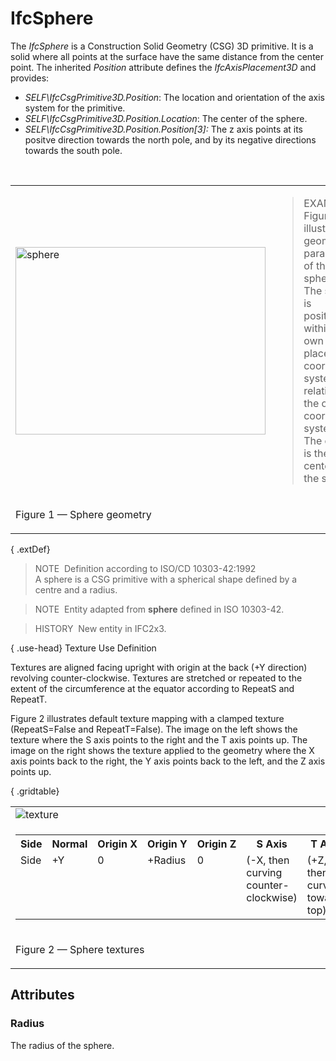 # IfcSphere

The _IfcSphere_ is a Construction Solid Geometry (CSG) 3D primitive. It is a solid where all points at the surface have the same distance from the center point. The inherited _Position_ attribute defines the _IfcAxisPlacement3D_ and provides:

* _SELF\IfcCsgPrimitive3D.Position_: The location and orientation of the axis system for the primitive.&nbsp;
* _SELF\IfcCsgPrimitive3D.Position.Location_: The center of the sphere.
* _SELF\IfcCsgPrimitive3D.Position.Position[3]:_ The z axis points at its positve direction towards the north pole, and by its negative directions towards the south pole.

&nbsp;

<table summary="illustration">
<tr>
<td><img src="../../../../../../figures/ifcsphere-layout1.png" border="0" height="300" width="400" alt="sphere"></td>
<td><blockquote class="example">EXAMPLE&nbsp; Figure 1 illustrates geometric parameters of the sphere. The sphere is positioned within its own placement
coordiante system relative to the object coordinate system. The origin is the center of the sphere.</blockquote>
</td></tr>
<tr>
<td>
<p class="figure">Figure 1 &mdash; Sphere geometry</p>
</td>
</tr>
</table>

{ .extDef}
> NOTE&nbsp; Definition according to ISO/CD 10303-42:1992  
> A sphere is a CSG primitive with a spherical shape defined by a centre and a radius.

> NOTE&nbsp; Entity adapted from **sphere** defined in ISO 10303-42.

> HISTORY&nbsp; New entity in IFC2x3.

{ .use-head}
Texture Use Definition

Textures are aligned facing upright with origin at the back (+Y direction) revolving counter-clockwise. Textures are stretched or repeated to the extent of the circumference at the equator according to RepeatS and RepeatT.

Figure 2 illustrates default texture mapping with a clamped texture (RepeatS=False and RepeatT=False). The image on the left shows the texture where the S axis points to the right and the T axis points up. The image on the right shows the texture applied to the geometry where the X axis points back to the right, the Y axis points back to the left, and the Z axis points up.

{ .gridtable}
<table summary="texture" class="gridtable">
<tr>
<td><img src="../../../../../../figures/ifcsphere-texture.png" alt="texture"></td>
</tr>
<tr>
<td>
<table summary="texture" width="512" class="gridtable">
<tr valign="top">
<th>Side</th>
<th>Normal</th>
<th>Origin&nbsp;X</th>
<th>Origin&nbsp;Y</th>
<th>Origin&nbsp;Z</th>
<th>S&nbsp;Axis</th>
<th>T&nbsp;Axis</th>
</tr>
<tr valign="top">
<td>Side</td>
<td>+Y</td>
<td>0</td>
<td>+Radius</td>
<td>0</td>
<td>(-X, then curving counter-clockwise)</td>
<td>(+Z, then curving towards top)</td>
</tr>
</table>
</td>
</tr>
<tr>
<td>
<p class="figure">Figure 2 &mdash; Sphere textures</p>
</td>
</tr>
</table>

## Attributes

### Radius
The radius of the sphere.
